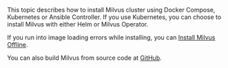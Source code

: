 This topic describes how to install Milvus cluster using Docker Compose, Kubernetes or Ansible Controller. If you use Kubernetes, you can choose to install Milvus with either Helm or Milvus Operator.

If you run into image loading errors while installing, you can [Install Milvus Offline](install_offline-docker.md).

You can also build Milvus from source code at [GitHub](https://github.com/milvus-io/milvus#to-start-developing-milvus).
